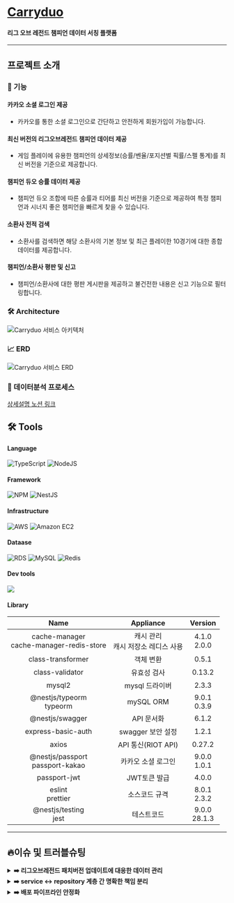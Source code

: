 # [Carryduo][Carryduo-link]

[Carryduo-link]: https://www.carryduo.site

#### 리그 오브 레전드 챔피언 데이터 서칭 플랫폼

---

## 프로젝트 소개

### 🚀 기능

#### 카카오 소셜 로그인 제공

- 카카오를 통한 소셜 로그인으로 간단하고 안전하게 회원가입이 가능합니다.

#### 최신 버전의 리그오브레전드 챔피언 데이터 제공

- 게임 플레이에 유용한 챔피언의 상세정보(승률/벤율/포지션별 픽률/스펠 통계)를 최신 버전을 기준으로 제공합니다.

#### 챔피언 듀오 승률 데이터 제공

- 챔피언 듀오 조합에 따른 승률과 티어를 최신 버전을 기준으로 제공하여 특정 챔피언과 시너지 좋은 챔피언을 빠르게 찾을 수 있습니다.  

#### 소환사 전적 검색

- 소환사를 검색하면 해당 소환사의 기본 정보 및 최근 플레이한 10경기에 대한 종합 데이터를 제공합니다.

#### 챔피언/소환사 평판 및 신고

- 챔피언/소환사에 대한 평판 게시판을 제공하고 불건전한 내용은 신고 기능으로 필터링합니다.

### 🛠 Architecture

![Carryduo 서비스 아키텍처](https://user-images.githubusercontent.com/91710667/202378441-9b647519-012a-4adf-b820-3b1bd91c2e82.png)

### 📈 ERD

![Carryduo 서비스 ERD](https://user-images.githubusercontent.com/91710667/202378401-9a983754-d8f1-4f41-8d8b-d79e62d2b283.png)

### 🚀 데이터분석 프로세스

[상세설명 노션 링크][notionLink]

[notionLink]: https://frequent-hovercraft-885.notion.site/Carryduo-7a9e5f584620444986ee950bd309b524

## 🛠 Tools

#### Language



![TypeScript](https://img.shields.io/badge/TypeScript-3178C6?style=for-the-badge&logo=TypeScript&logoColor=white)
![NodeJS](https://img.shields.io/badge/node.js-6DA55F?style=for-the-badge&logo=node.js&logoColor=white)

#### Framework


![NPM](https://img.shields.io/badge/NPM-%23000000.svg?style=for-the-badge&logo=npm&logoColor=white)
![NestJS](https://img.shields.io/badge/NestJS-E0234E?style=for-the-badge&logo=NestJs&logoColor=white)

#### Infrastructure


![AWS](https://img.shields.io/badge/AWS-%23FF9900.svg?style=for-the-badge&logo=amazon-aws&logoColor=white)
![Amazon EC2](https://img.shields.io/badge/Amazon%20EC2-FF9900.svg?style=for-the-badge&logo=Amazon%20EC2&logoColor=white)

#### Dataase

![RDS](https://img.shields.io/badge/Amazon%20RDS-527FFF?style=for-the-badge&logo=Amazon%20RDS&logoColor=white)
![MySQL](https://img.shields.io/badge/MySQL-4479A1?style=for-the-badge&logo=MySQL&logoColor=white)
![Redis](https://img.shields.io/badge/redis-%23DD0031.svg?style=for-the-badge&logo=redis&logoColor=white)

#### Dev tools


<img src="https://img.shields.io/badge/github-181717.svg?style=for-the-badge&logo=github&logoColor=white">

#### Library
| Name                | Appliance               | Version  |
| :-----------------: | :---------------------: | :------: |
| cache-manager</br>cache-manager-redis-store   | 캐시 관리</br>캐시 저장소 레디스 사용  |4.1.0</br>2.0.0|
| class-transformer   | 객체 변환              |0.5.1|
| class-validator     | 유효성 검사            |0.13.2|
| mysql2              | mysql 드라이버         |2.3.3|
| @nestjs/typeorm</br>typeorm  | mySQL ORM             |9.0.1</br>0.3.9|
| @nestjs/swagger     | API 문서화            |6.1.2|
| express-basic-auth  | swagger 보안 설정      |1.2.1|
| axios               |  API 통신(RIOT API)     |0.27.2|
| @nestjs/passport</br>passport-kakao      | 카카오 소셜 로그인      |9.0.0</br>1.0.1|
| passport-jwt        | JWT토큰 발급            |4.0.0|
| eslint</br>prettier | 소스코드 규격            |8.0.1</br>2.3.2|
| @nestjs/testing</br>jest          |  테스트코드             |9.0.0</br>28.1.3|

<hr>

## 🔥이슈 및 트러블슈팅

<details>
<summary><b>➡️ 리그오브레전드 패치버전 업데이트에 대응한 데이터 관리 </b></summary>
<br/>
  
> **문제1** : 리그오브레전드에 새로운 패치버전이 업데이트 되면, 이전 패치버전의 챔피언 데이터는 사용자에게 무용한 데이터가 됩니다. 기존 데이터 분석 프로젝트에서는 패치버전을 고려하지 않아, outdated한 표본이 데이터에 지속적으로 쌓여, 데이터의 유의미성이 저하되는 문제가 있었습니다.
>
> **해결1** : 패치버전에 따라 데이터를 구분해서 수집/분석하도록 데이터 분석 로직을 수정하고, 사용자에게 무용한  패치버전 데이터는 주기적으로 폐기처분하도록 하여, 데이터 최신화와 DB 용량 관리를 동시에 실현했습니다. <br/> <br/>
> **코드스니펫** <br/>
  > [1) Outdated한 데이터 폐기 로직 코드스니펫][CodeSnipet1]

[CodeSnipet1]: https://github.com/Carryduo/Carryduo-DataAnalysis/blob/40bbbeb2dc79e78fd9ab4fa068c1e597a68bc693/analyze/data-retirement/data.retirement.controller.js#L21-L112


> **문제2** : 리그오브레전드에 새로운 패치버전이 업데이트 되었을 시에 패치 초반에는 분석된 데이터의 양이 현저히 적어, 분석이 되지 않은 챔피언의 경우, 분석 데이터 값이 null로 응답되는 문제가 발생했습니다. 데이터 분석용 DB에서 유저에게 데이터를 제공하는 서비스용 DB로 데이터를 이관하는 스케줄이 1시간 30분으로 설정되어있기 때문이었습니다.
>
> **해결2** : 1) 최신 패치버전에 대응한 챔피언 데이터가 없는 경우, 이전 패치버전을 response하도록 로직을 개선했습니다. 2)transferStatus라는 데이터 이관 주기 상태값을 데이터 분석 스케줄러에 적용하여, 데이터 이관 주기를 기존 1시간 30분에서 12시간으로 변경하여, 새로운 패치 초반 단계에서 특정 챔피언에 대한 response 값이 null로 뜨는 현상을 방지하였습니다. <br/> <br/>
> **코드스니펫**<br/>
> [1) 데이터가 없는 경우, 이전 패치버전 response 적용 코드스니펫][CodeSnipet2] <br/>
> [2) 스케줄러에 transferStatus 적용 코드스니펫][CodeSnipet3]

[CodeSnipet2]: https://github.com/Carryduo/Carryduo-TEAM-BE/blob/cf32a5f4440151a273421f314a7e206d77669d26/src/combination-stat/combination-stat.service.ts#L62-L75
[CodeSnipet3]: https://github.com/Carryduo/Carryduo-DataAnalysis/blob/40bbbeb2dc79e78fd9ab4fa068c1e597a68bc693/task/task.js#L37-L77
  
</details>

<details>
<summary><b>➡️ service <-> repository 계층 간 명확한 책임 분리 </b></summary>
<br/>
  
> **문제** : 프로젝트는 3-Layered-Architecture 구조에 입각하여 작성되었습니다. 프로젝트의 기능 중 request 값에 따라 쿼리문의 where문을 변경해주어야 하는 로직이 있었습니다. 기존에는 이를 DB 쿼리를 관리하는 repository 계층에서 분기 처리를 해주었습니다. 이에 따라, 순수한 DB 쿼리만을 관리한다는 repositroy 계층이 비즈니스 로직을 관리하는  service 계층의 책임까지  분담하는 구조적 문제가 발생했습니다.
>
> **해결** : switch-case 문을 활용하여, serivce에서 controller부터 받은 request 값에 따라 쿼리 where문을 사전에 분기처리하여 repository 계층으로 이를 넘기도록 구조를 수정하여 계층 간 책임 분리를 공고화하였습니다. <br/> <br/>
> **코드스니펫**<br/>
> [1)switch-case문 활용 코드스니펫][CodeSnipet4]
  
  [CodeSnipet4]: https://github.com/Carryduo/Carryduo-TEAM-BE/blob/cf32a5f4440151a273421f314a7e206d77669d26/src/combination-stat/combination-stat.service.ts#L119-L194
</details>

<details>
<summary><b>➡️ 배포 파이프라인 안정화 </b></summary>
  <br/>
  
  
> **문제** : 기존 배포 파이프라인은 CI -> 런타임 환경 배포 -> 빌드 -> 프로젝트 재실행로 구성되어 있었습니다. 이에, 프로젝트 규모가 커짐에 따라서 런타임 환경에서 배포에 대한 부담이 커져, 서버 재실행 시간이 지연되는 문제가 발생했습니다.
>
> **해결** : AWS CodeBuilder를 도입하여, 배포 파이프라인을 CI -> 빌드 -> 런타임 환경 배포 -> 프로젝트 재실행의 순서로 수정하여, 빌드/배포 환경을 안정화하였습니다.
</details>

